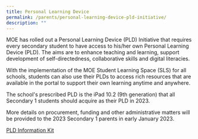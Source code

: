 ```yaml
---
title: Personal Learning Device
permalink: /parents/personal-learning-device-pld-initiative/
description: ""
---
```

<p>MOE has rolled out a Personal Learning Device (PLD) Initiative that requires every secondary student to have access to his/her own Personal Learning Device (PLD). The aims are to enhance teaching and learning, support development of self-directedness, collaborative skills and digital literacies.</p>
<p>With the implementation of the MOE Student Learning Space (SLS) for all schools, students can also use their PLDs to access rich resources that are available in the portal to support their own learning anytime and anywhere.</p>
<p>The school's prescribed PLD is the iPad 10.2 (9th generation) that all Secondary 1 students should acquire as their PLD in 2023.&nbsp;</p>
<p>More details on procurement, funding and other administrative matters will be provided to the 2023 Secondary 1 parents in early January 2023.</p>

<p><a href="https://moe-canberrasec-staging.netlify.app/files/PDLP%20Student%20Device%20Information%20Kit.pdf" target="">PLD Information Kit</a></p>
